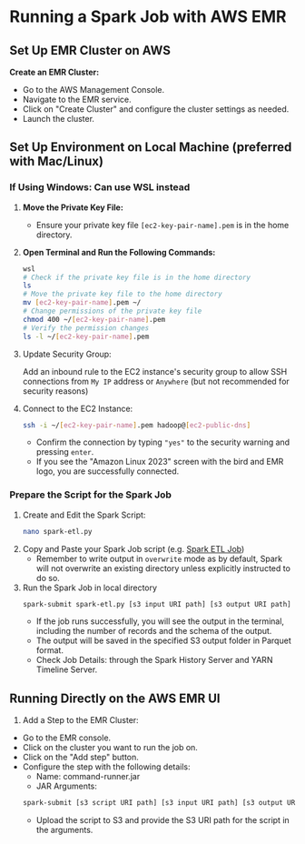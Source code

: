 # Running a Spark Job with AWS EMR

## Set Up EMR Cluster on AWS

**Create an EMR Cluster:**
   - Go to the AWS Management Console.
   - Navigate to the EMR service.
   - Click on "Create Cluster" and configure the cluster settings as needed.
   - Launch the cluster.

## Set Up Environment on Local Machine (preferred with Mac/Linux)

### If Using Windows: Can use WSL instead

1. **Move the Private Key File:**
   - Ensure your private key file `[ec2-key-pair-name].pem` is in the home directory.

2. **Open Terminal and Run the Following Commands:**
   ```bash
   wsl
   # Check if the private key file is in the home directory
   ls
   # Move the private key file to the home directory
   mv [ec2-key-pair-name].pem ~/ 
   # Change permissions of the private key file
   chmod 400 ~/[ec2-key-pair-name].pem 
   # Verify the permission changes
   ls -l ~/[ec2-key-pair-name].pem 
   ```
3. Update Security Group:

    Add an inbound rule to the EC2 instance's security group to allow SSH connections from `My IP` address or `Anywhere` (but not recommended for security reasons)
4. Connect to the EC2 Instance:
    ```bash
    ssh -i ~/[ec2-key-pair-name].pem hadoop@[ec2-public-dns]
    ```
    - Confirm the connection by typing `"yes"` to the security warning and pressing `enter`.
    - If you see the "Amazon Linux 2023" screen with the bird and EMR logo, you are successfully connected.
    
### Prepare the Script for the Spark Job
1. Create and Edit the Spark Script:
    ```bash
    nano spark-etl.py
    ```   
2. Copy and Paste your Spark Job script (e.g. [Spark ETL Job](spark-etl.py))
    - Remember to write output in `overwrite` mode as by default, Spark will not overwrite an existing directory unless explicitly instructed to do so.
3. Run the Spark Job in local directory
    ```bash
    spark-submit spark-etl.py [s3 input URI path] [s3 output URI path]
    ```
    - If the job runs successfully, you will see the output in the terminal, including the number of records and the schema of the output.
    - The output will be saved in the specified S3 output folder in Parquet format.
    - Check Job Details: through the Spark History Server and YARN Timeline Server.

## Running Directly on the AWS EMR UI
1. Add a Step to the EMR Cluster:
- Go to the EMR console.
- Click on the cluster you want to run the job on.
- Click on the "Add step" button.
- Configure the step with the following details:
    - Name: command-runner.jar
    - JAR Arguments:
    ```bash
    spark-submit [s3 script URI path] [s3 input URI path] [s3 output URI path]
    ```
    - Upload the script to S3 and provide the S3 URI path for the script in the arguments.